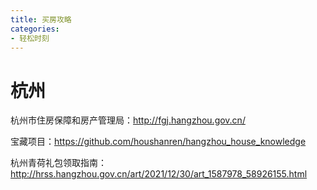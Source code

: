 ```yaml
---
title: 买房攻略
categories: 
- 轻松时刻
---
```


# 杭州

杭州市住房保障和房产管理局：http://fgj.hangzhou.gov.cn/

宝藏项目：https://github.com/houshanren/hangzhou_house_knowledge

杭州青荷礼包领取指南：http://hrss.hangzhou.gov.cn/art/2021/12/30/art_1587978_58926155.html
